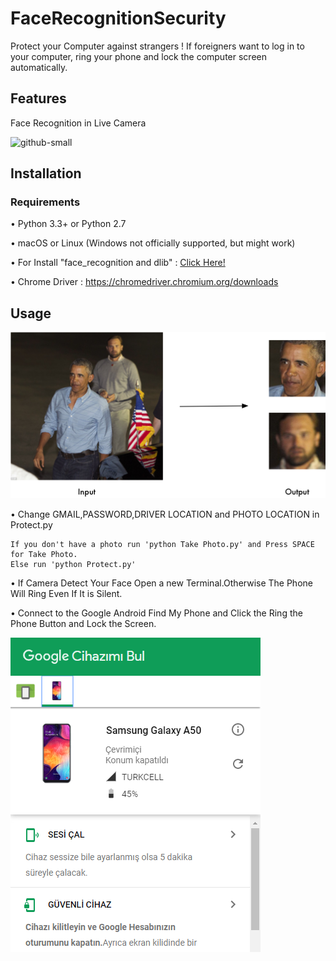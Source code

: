 # FaceRecognitionSecurity
Protect your Computer against strangers ! If foreigners want to log in to your computer, ring your phone and lock the computer screen automatically.
## Features

Face Recognition in Live Camera

![github-small](36f0e3f0-13cb-11e7-8258-4d0c9ce1e419.gif)


## Installation
### Requirements
• Python 3.3+ or Python 2.7

• macOS or Linux (Windows not officially supported, but might work)

• For Install "face_recognition and dlib" : [Click Here!](https://github.com/ageitgey/face_recognition)

• Chrome Driver : https://chromedriver.chromium.org/downloads

## Usage
![github-small](obama.png)

• Change GMAIL,PASSWORD,DRIVER LOCATION and PHOTO LOCATION in Protect.py 

```
If you don't have a photo run 'python Take Photo.py' and Press SPACE for Take Photo.
Else run 'python Protect.py'
```

• If Camera Detect Your Face Open a new Terminal.Otherwise The Phone Will Ring Even If It is Silent.

• Connect to the Google Android Find My Phone and Click the Ring the Phone Button and Lock the Screen.

![github-small](phone.png)
